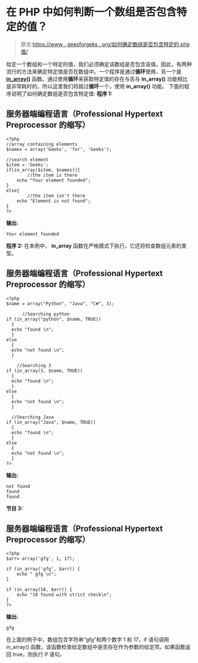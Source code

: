 # 在 PHP 中如何判断一个数组是否包含特定的值？

> 原文:[https://www . geesforgeks . org/如何确定数组是否包含特定的 php 值/](https://www.geeksforgeeks.org/how-to-determine-if-an-array-contains-a-specific-value-in-php/)

给定一个数组和一个特定的值，我们必须确定该数组是否包含该值。因此，有两种流行的方法来确定特定值是否在数组中。一个程序是通过**循环**使用，另一个是 [**in_array()**](https://www.geeksforgeeks.org/php-in_array-function/) 函数。通过使用**循环**来获取特定值的存在与否与 **in_array()** 功能相比是非常耗时的，所以这里我们将跳过**循环**一个，使用 **in_array()** 功能。
下面的程序说明了如何确定数组是否包含特定值:
**程序 1:**

## 服务器端编程语言（Professional Hypertext Preprocessor 的缩写）

```
<?php
//array containing elements
$names = array('Geeks', 'for', 'Geeks');

//search element
$item = 'Geeks';
if(in_array($item, $names)){
        //the item is there
    echo "Your element founded";
}
else{
        //the item isn't there
    echo "Element is not found";
}
?>
```

**输出:**

```
Your element founded
```

**程序 2:** 在本例中， **in_array** 函数在严格模式下执行，它还将检查数组元素的类型。

## 服务器端编程语言（Professional Hypertext Preprocessor 的缩写）

```
<?php
$name = array("Python", "Java", "C#", 3);

      //Searching python
if (in_array("python", $name, TRUE))
  {
  echo "found \n";
  }
else
  {
  echo "not found \n";
  }

    //Searching 3
if (in_array(3, $name, TRUE))
  {
  echo "found \n";
  }
else
  {
  echo "not found \n";
  }

  //Searching Java
if (in_array("Java", $name, TRUE))
  {
  echo "found \n";
  }
else
  {
  echo "not found \n";
  } 
?>
```

**输出:**

```
not found 
found 
found 
```

**节目 3:**

## 服务器端编程语言（Professional Hypertext Preprocessor 的缩写）

```
<?php
$arr= array('gfg', 1, 17);

if (in_array('gfg', $arr)) {
    echo " gfg \n";
}

if (in_array(18, $arr)) {
    echo "18 found with strict check\n";
}
?>
```

**输出:**

```
gfg 
```

在上面的例子中，数组包含字符串“gfg”和两个数字 1 和 17。if 语句调用 in_array() 函数，该函数检查给定数组中是否存在作为参数的给定项。如果函数返回 true，则执行 If 语句。